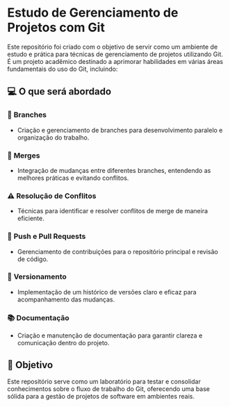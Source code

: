 # Estudo de Gerenciamento de Projetos com Git

Este repositório foi criado com o objetivo de servir como um ambiente de estudo e prática para técnicas de gerenciamento de projetos utilizando Git. É um projeto acadêmico destinado a aprimorar habilidades em várias áreas fundamentais do uso do Git, incluindo:

## 💻 O que será abordado

### 🌿 **Branches**
- Criação e gerenciamento de branches para desenvolvimento paralelo e organização do trabalho.

### 🔀 **Merges**
- Integração de mudanças entre diferentes branches, entendendo as melhores práticas e evitando conflitos.

### ⚠️ **Resolução de Conflitos**
- Técnicas para identificar e resolver conflitos de merge de maneira eficiente.

### 🚀 **Push e Pull Requests**
- Gerenciamento de contribuições para o repositório principal e revisão de código.

### 📜 **Versionamento**
- Implementação de um histórico de versões claro e eficaz para acompanhamento das mudanças.

### 📚 **Documentação**
- Criação e manutenção de documentação para garantir clareza e comunicação dentro do projeto.

## 🧪 Objetivo

Este repositório serve como um laboratório para testar e consolidar conhecimentos sobre o fluxo de trabalho do Git, oferecendo uma base sólida para a gestão de projetos de software em ambientes reais.
